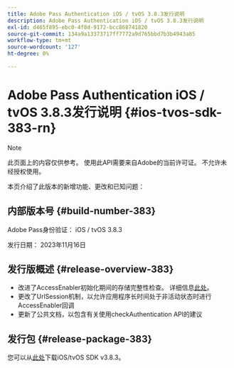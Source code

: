 ```yaml
---
title: Adobe Pass Authentication iOS / tvOS 3.8.3发行说明
description: Adobe Pass Authentication iOS / tvOS 3.8.3发行说明
exl-id: d465f895-ebc0-4f8d-9172-bcc868741820
source-git-commit: 134a9a13373717ff7772a9d765bbd7b3b4943a85
workflow-type: tm+mt
source-wordcount: '127'
ht-degree: 0%

---
```


# Adobe Pass Authentication iOS / tvOS 3.8.3发行说明 {#ios-tvos-sdk-383-rn}

>[!NOTE]
>
>此页面上的内容仅供参考。 使用此API需要来自Adobe的当前许可证。 不允许未经授权使用。

本页介绍了此版本的新增功能、更改和已知问题：

## 内部版本号 {#build-number-383}

Adobe Pass身份验证： iOS / tvOS 3.8.3

发行日期： 2023年11月16日

## 发行版概述 {#release-overview-383}

* 改进了AccessEnabler初始化期间的存储完整性检查。 详细信息[此处](/help/authentication/integration-guide-programmers/legacy/sdks/ios-tvos-sdk/iostvos-sdk-storage-integrity-checks.md)。
* 更改了UrlSession机制，以允许应用程序长时间处于非活动状态时进行AccessEnabler回调
* 更新了公共文档，以包含有关使用checkAuthentication API的建议

## 发行包 {#release-package-383}

您可以从[此处](https://tve.zendesk.com/hc/en-us/articles/204963209-iOS-tvOS-Native-AccessEnabler-Library)下载iOS/tvOS SDK v3.8.3。
